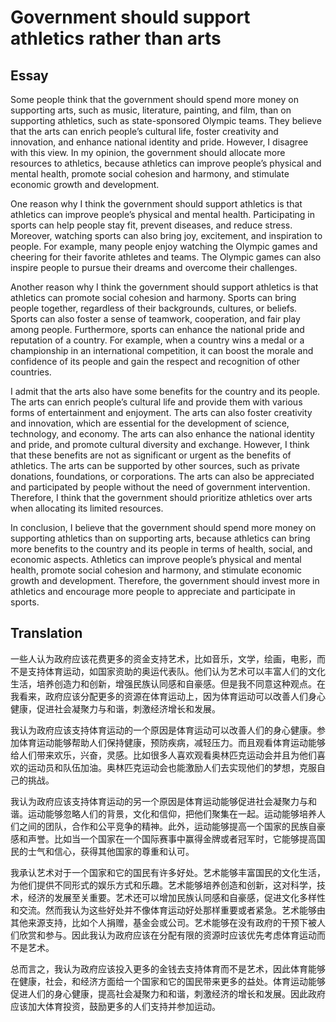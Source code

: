 # Government should support athletics rather than arts
## Essay
Some people think that the government should spend more money on supporting arts, such as music, literature, painting, and film, than on supporting athletics, such as state-sponsored Olympic teams. They believe that the arts can enrich people’s cultural life, foster creativity and innovation, and enhance national identity and pride. However, I disagree with this view. In my opinion, the government should allocate more resources to athletics, because athletics can improve people’s physical and mental health, promote social cohesion and harmony, and stimulate economic growth and development.

One reason why I think the government should support athletics is that athletics can improve people’s physical and mental health. Participating in sports can help people stay fit, prevent diseases, and reduce stress. Moreover, watching sports can also bring joy, excitement, and inspiration to people. For example, many people enjoy watching the Olympic games and cheering for their favorite athletes and teams. The Olympic games can also inspire people to pursue their dreams and overcome their challenges.

Another reason why I think the government should support athletics is that athletics can promote social cohesion and harmony. Sports can bring people together, regardless of their backgrounds, cultures, or beliefs. Sports can also foster a sense of teamwork, cooperation, and fair play among people. Furthermore, sports can enhance the national pride and reputation of a country. For example, when a country wins a medal or a championship in an international competition, it can boost the morale and confidence of its people and gain the respect and recognition of other countries.

I admit that the arts also have some benefits for the country and its people. The arts can enrich people’s cultural life and provide them with various forms of entertainment and enjoyment. The arts can also foster creativity and innovation, which are essential for the development of science, technology, and economy. The arts can also enhance the national identity and pride, and promote cultural diversity and exchange. However, I think that these benefits are not as significant or urgent as the benefits of athletics. The arts can be supported by other sources, such as private donations, foundations, or corporations. The arts can also be appreciated and participated by people without the need of government intervention. Therefore, I think that the government should prioritize athletics over arts when allocating its limited resources.

In conclusion, I believe that the government should spend more money on supporting athletics than on supporting arts, because athletics can bring more benefits to the country and its people in terms of health, social, and economic aspects. Athletics can improve people’s physical and mental health, promote social cohesion and harmony, and stimulate economic growth and development. Therefore, the government should invest more in athletics and encourage more people to appreciate and participate in sports.

<div style="page-break-after: always;"></div>

## Translation
一些人认为政府应该花费更多的资金支持艺术，比如音乐，文学，绘画，电影，而不是支持体育运动，如国家资助的奥运代表队。他们认为艺术可以丰富人们的文化生活，培养创造力和创新，增强民族认同感和自豪感。但是我不同意这种观点。在我看来，政府应该分配更多的资源在体育运动上，因为体育运动可以改善人们身心健康，促进社会凝聚力与和谐，刺激经济增长和发展。

我认为政府应该支持体育运动的一个原因是体育运动可以改善人们的身心健康。参加体育运动能够帮助人们保持健康，预防疾病，减轻压力。而且观看体育运动能够给人们带来欢乐，兴奋，灵感。比如很多人喜欢观看奥林匹克运动会并且为他们喜欢的运动员和队伍加油。奥林匹克运动会也能激励人们去实现他们的梦想，克服自己的挑战。

我认为政府应该支持体育运动的另一个原因是体育运动能够促进社会凝聚力与和谐。运动能够忽略人们的背景，文化和信仰，把他们聚集在一起。运动能够培养人们之间的团队，合作和公平竞争的精神。此外，运动能够提高一个国家的民族自豪感和声誉。比如当一个国家在一个国际赛事中赢得金牌或者冠军时，它能够提高国民的士气和信心，获得其他国家的尊重和认可。

我承认艺术对于一个国家和它的国民有许多好处。艺术能够丰富国民的文化生活，为他们提供不同形式的娱乐方式和乐趣。艺术能够培养创造和创新，这对科学，技术，经济的发展至关重要。艺术还可以增加民族认同感和自豪感，促进文化多样性和交流。然而我认为这些好处并不像体育运动好处那样重要或者紧急。艺术能够由其他来源支持，比如个人捐赠，基金会或公司。艺术能够在没有政府的干预下被人们欣赏和参与。因此我认为政府应该在分配有限的资源时应该优先考虑体育运动而不是艺术。

总而言之，我认为政府应该投入更多的金钱去支持体育而不是艺术，因此体育能够在健康，社会，和经济方面给一个国家和它的国民带来更多的益处。体育运动能够促进人们的身心健康，提高社会凝聚力和和谐，刺激经济的增长和发展。因此政府应该加大体育投资，鼓励更多的人们支持并参加运动。


